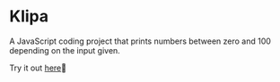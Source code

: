 # Klipa
A JavaScript coding project that prints numbers between zero and 100 depending on the input given.

Try it out [here](https://klipa.netlify.app/):rocket:
